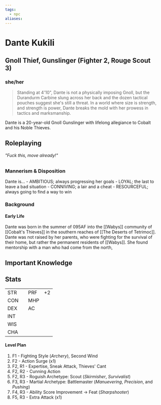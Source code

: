 ```yaml
---
tags:
  - npc
aliases:
---
```

# Dante Kukili
## Gnoll Thief, Gunslinger (Fighter 2, Rouge Scout 3)
### she/her

> Standing at 4'10", Dante is not a physically imposing Gnoll, but the Durandurm Carbine slung across her back and the dozen tactical pouches suggest she's still a threat. In a world where size is strength, and strength is power, Dante breaks the mold with her prowess in tactics and marksmanship. 

Dante is a 20-year-old Gnoll Gunslinger with lifelong allegiance to Cobalt and his Noble Thieves. 

## Roleplaying
###### "Fuck this, move already!"
### Mannerism & Disposition
Dante is...
	- AMBITIOUS; always progressing her goals
	- LOYAL; the last to leave a bad situation
	- CONNIVING; a lair and a cheat
	- RESOURCEFUL; always going to find a way to win

### Background
#### Early Life
Dante was born in the summer of 095AF into the [[Wabys]] community of [[Cobalt's Thieves]] in the southern reaches of [[The Deserts of Tetrimoc]]. Dante was not raised by her parents, who were fighting for the survival of their home, but rather the permanent residents of [[Wabys]]. She found mentorship with a man who had come from the north, 

## Important Knowledge


## Stats
|     |     |     |     |
| --- | --- | --- | --- |
| STR |     | PRF | +2  |
| CON |     | MHP |     |
| DEX |     | AC  |     |
| INT |     |     |     |
| WIS |     |     |     |
| CHA |     |     |     |

#### Level Plan
1. F1 - Fighting Style (*Archery*), Second Wind
2. F2 - Action Surge (x1)
3. F2, R1 - Expertise, Sneak Attack, Thieves' Cant
4. F2, R2 - Cunning Action
5. F2, R3 - Roguish Archetype: Scout (*Skirmisher*, *Survivalist*)
6. F3, R3 - Martial Archetype: Battlemaster (*Manuevering*, *Precision*, and *Pushing*)
7. F4, R3 - Ability Score Improvement -> Feat (*Sharpshooter*)
8. F5, R3 - Extra Attack (x1)
